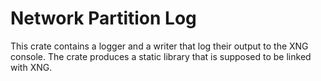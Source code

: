 # Network Partition Log

This crate contains a logger and a writer that log their output to the XNG
console. The crate produces a static library that is supposed to be linked with
XNG.
